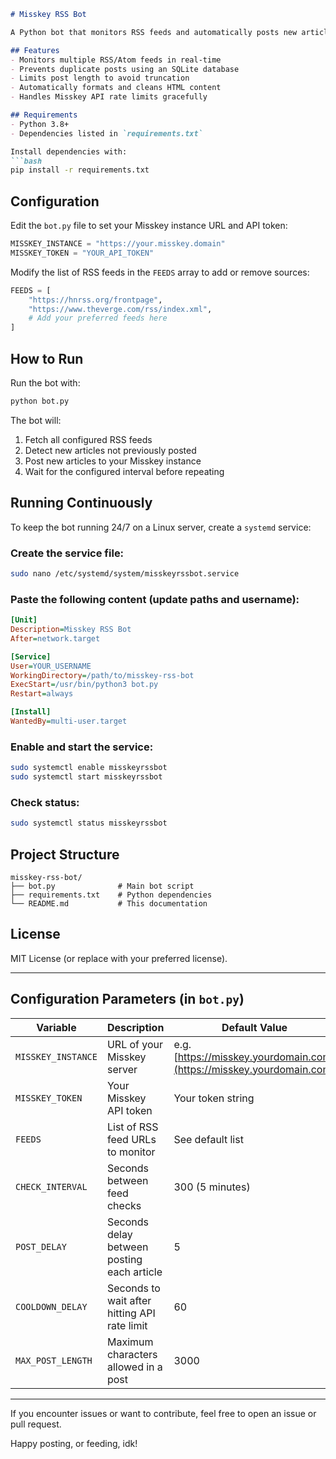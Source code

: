 ````md
# Misskey RSS Bot

A Python bot that monitors RSS feeds and automatically posts new articles to your **Misskey** server.

## Features
- Monitors multiple RSS/Atom feeds in real-time
- Prevents duplicate posts using an SQLite database
- Limits post length to avoid truncation
- Automatically formats and cleans HTML content
- Handles Misskey API rate limits gracefully

## Requirements
- Python 3.8+
- Dependencies listed in `requirements.txt`

Install dependencies with:
```bash
pip install -r requirements.txt
````

## Configuration

Edit the `bot.py` file to set your Misskey instance URL and API token:

```python
MISSKEY_INSTANCE = "https://your.misskey.domain"
MISSKEY_TOKEN = "YOUR_API_TOKEN"
```

Modify the list of RSS feeds in the `FEEDS` array to add or remove sources:

```python
FEEDS = [
    "https://hnrss.org/frontpage",
    "https://www.theverge.com/rss/index.xml",
    # Add your preferred feeds here
]
```

##  How to Run

Run the bot with:

```bash
python bot.py
```

The bot will:

1. Fetch all configured RSS feeds
2. Detect new articles not previously posted
3. Post new articles to your Misskey instance
4. Wait for the configured interval before repeating

## Running Continuously

To keep the bot running 24/7 on a Linux server, create a `systemd` service:

### Create the service file:

```bash
sudo nano /etc/systemd/system/misskeyrssbot.service
```

### Paste the following content (update paths and username):

```ini
[Unit]
Description=Misskey RSS Bot
After=network.target

[Service]
User=YOUR_USERNAME
WorkingDirectory=/path/to/misskey-rss-bot
ExecStart=/usr/bin/python3 bot.py
Restart=always

[Install]
WantedBy=multi-user.target
```

### Enable and start the service:

```bash
sudo systemctl enable misskeyrssbot
sudo systemctl start misskeyrssbot
```

### Check status:

```bash
sudo systemctl status misskeyrssbot
```

## Project Structure

```
misskey-rss-bot/
├── bot.py              # Main bot script
├── requirements.txt    # Python dependencies
└── README.md           # This documentation
```

## License

MIT License (or replace with your preferred license).

---

## Configuration Parameters (in `bot.py`)

| Variable           | Description                                  | Default Value                                                         |
| ------------------ | -------------------------------------------- | --------------------------------------------------------------------- |
| `MISSKEY_INSTANCE` | URL of your Misskey server                   | e.g. [https://misskey.yourdomain.com](https://misskey.yourdomain.com) |
| `MISSKEY_TOKEN`    | Your Misskey API token                       | Your token string                                                     |
| `FEEDS`            | List of RSS feed URLs to monitor             | See default list                                                      |
| `CHECK_INTERVAL`   | Seconds between feed checks                  | 300 (5 minutes)                                                       |
| `POST_DELAY`       | Seconds delay between posting each article   | 5                                                                     |
| `COOLDOWN_DELAY`   | Seconds to wait after hitting API rate limit | 60                                                                    |
| `MAX_POST_LENGTH`  | Maximum characters allowed in a post         | 3000                                                                  |

---

If you encounter issues or want to contribute, feel free to open an issue or pull request.

Happy posting, or feeding, idk!